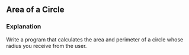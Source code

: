 ## Area of ​​a Circle
### Explanation
Write a program that calculates the area and perimeter of a circle whose radius you receive from the user.
